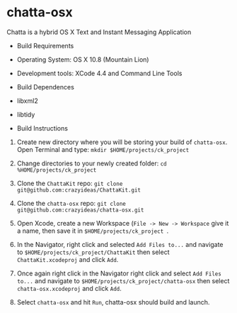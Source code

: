 chatta-osx
==========

Chatta is a hybrid OS X Text and Instant Messaging Application

* Build Requirements

 * Operating System: OS X 10.8 (Mountain Lion)
 * Development tools: XCode 4.4 and Command Line Tools

* Build Dependences

 * libxml2
 * libtidy

* Build Instructions

 1. Create new directory where you will be storing your build of `chatta-osx`. Open Terminal and type: `mkdir $HOME/projects/ck_project`

 1. Change directories to your newly created folder: `cd %HOME/projects/ck_project `

 1. Clone the `ChattaKit` repo: `git clone git@github.com:crazyideas/ChattaKit.git`

 1. Clone the `chatta-osx` repo: `git clone git@github.com:crazyideas/chatta-osx.git`

 1. Open Xcode, create a new Workspace (`File -> New -> Workspace` give it a name, then save it in `$HOME/projects/ck_project `.

 1. In the Navigator, right click and selected `Add Files to...` and navigate to `$HOME/projects/ck_project/ChattaKit` then select `ChattaKit.xcodeproj` and click `Add`.

 1. Once again right click in the Navigator right click and select `Add Files to...` and navigate to `$HOME/projects/ck_project/chatta-osx` then select `chatta-osx.xcodeproj` and click `Add`.

 1. Select `chatta-osx` and hit `Run`, chatta-osx should build and launch.
